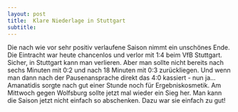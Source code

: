 ```yaml
---
layout: post
title:  Klare Niederlage in Stuttgart
subtitle:  
---
```


Die nach wie vor sehr positiv verlaufene Saison nimmt ein unschönes Ende. Die Eintracht war heute chancenlos und verlor mit 1:4 beim VfB Stuttgart. Sicher, in Stuttgart kann man verlieren. Aber man sollte nicht bereits nach sechs Minuten mit 0:2 und nach 18 Minuten mit 0:3 zurückliegen. Und wenn man dann nach der Pausenansprache direkt das 4:0 kassiert - nun ja... Amanatidis sorgte nach gut einer Stunde noch für Ergebniskosmetik. Am Mittwoch gegen Wolfsburg sollte jetzt mal wieder ein Sieg her. Man kann die Saison jetzt nicht einfach so abschenken. Dazu war sie einfach zu gut!


